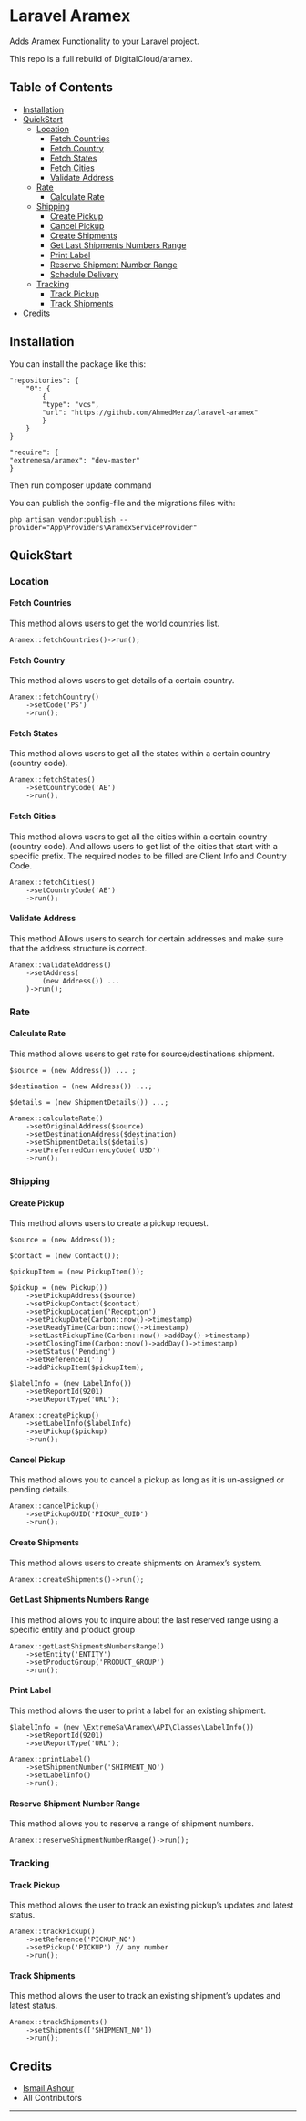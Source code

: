 # Laravel Aramex

Adds Aramex Functionality to your Laravel project.

This repo is a full rebuild of DigitalCloud/aramex.

## Table of Contents

-   [Installation](#installation)
-   [QuickStart](#quickstart)
    -   [Location](#location)
        -   [Fetch Countries](#fetch-countries)
        -   [Fetch Country](#fetch-country)
        -   [Fetch States](#fetch-states)
        -   [Fetch Cities](#fetch-cities)
        -   [Validate Address](#validate-address)
    -   [Rate](#rate)
        -   [Calculate Rate](#calculate-rate)
    -   [Shipping](#shipping)
        -   [Create Pickup](#create-pickup)
        -   [Cancel Pickup](#cancel-Pickup)
        -   [Create Shipments](#create-shipments)
        -   [Get Last Shipments Numbers Range](#get-last-shipments-numbers-range)
        -   [Print Label](#print-label)
        -   [Reserve Shipment Number Range](#reserve-shipment-number-range)
        -   [Schedule Delivery](#schedule-delivery)
    -   [Tracking](#tracking)
        -   [Track Pickup](#track-pickup)
        -   [Track Shipments](#track-shipments)
-   [Credits](#credits)

## Installation

You can install the package like this:

    "repositories": {
        "0": {
            {
            "type": "vcs",
            "url": "https://github.com/AhmedMerza/laravel-aramex"
            }
        }
    }
    
    "require": {
    "extremesa/aramex": "dev-master"
    }
Then run composer update command

You can publish the config-file and the migrations files with:

    php artisan vendor:publish --provider="App\Providers\AramexServiceProvider"

## QuickStart

### Location

#### Fetch Countries

This method allows users to get the world countries list.

    Aramex::fetchCountries()->run();

#### Fetch Country

This method allows users to get details of a certain country.

    Aramex::fetchCountry()
        ->setCode('PS')
        ->run();

#### Fetch States

This method allows users to get all the states within a certain country (country code).

    Aramex::fetchStates()
        ->setCountryCode('AE')
        ->run();

#### Fetch Cities

This method allows users to get all the cities within a certain country (country code). And allows users to get list of the cities that start with a specific prefix. The required nodes to be filled are Client Info and Country Code.

    Aramex::fetchCities()
        ->setCountryCode('AE')
        ->run();

#### Validate Address

This method Allows users to search for certain addresses and make sure that the address structure is correct.

    Aramex::validateAddress()
        ->setAddress(
            (new Address()) ...
        )->run();

### Rate

#### Calculate Rate

This method allows users to get rate for source/destinations shipment.

    $source = (new Address()) ... ;

    $destination = (new Address()) ...;

    $details = (new ShipmentDetails()) ...;

    Aramex::calculateRate()
        ->setOriginalAddress($source)
        ->setDestinationAddress($destination)
        ->setShipmentDetails($details)
        ->setPreferredCurrencyCode('USD')
        ->run();

### Shipping

#### Create Pickup

This method allows users to create a pickup request.

    $source = (new Address());

    $contact = (new Contact());

    $pickupItem = (new PickupItem());

    $pickup = (new Pickup())
        ->setPickupAddress($source)
        ->setPickupContact($contact)
        ->setPickupLocation('Reception')
        ->setPickupDate(Carbon::now()->timestamp)
        ->setReadyTime(Carbon::now()->timestamp)
        ->setLastPickupTime(Carbon::now()->addDay()->timestamp)
        ->setClosingTime(Carbon::now()->addDay()->timestamp)
        ->setStatus('Pending')
        ->setReference1('')
        ->addPickupItem($pickupItem);

    $labelInfo = (new LabelInfo())
        ->setReportId(9201)
        ->setReportType('URL');

    Aramex::createPickup()
        ->setLabelInfo($labelInfo)
        ->setPickup($pickup)
        ->run();

#### Cancel Pickup

This method allows you to cancel a pickup as long as it is un-assigned or pending details.

    Aramex::cancelPickup()
        ->setPickupGUID('PICKUP_GUID')
        ->run();

#### Create Shipments

This method allows users to create shipments on Aramex’s system.

    Aramex::createShipments()->run();

#### Get Last Shipments Numbers Range

This method allows you to inquire about the last reserved range using a specific entity and product group

    Aramex::getLastShipmentsNumbersRange()
        ->setEntity('ENTITY')
        ->setProductGroup('PRODUCT_GROUP')
        ->run();

#### Print Label

This method allows the user to print a label for an existing shipment.

    $labelInfo = (new \ExtremeSa\Aramex\API\Classes\LabelInfo())
        ->setReportId(9201)
        ->setReportType('URL');

    Aramex::printLabel()
        ->setShipmentNumber('SHIPMENT_NO')
        ->setLabelInfo()
        ->run();

#### Reserve Shipment Number Range

This method allows you to reserve a range of shipment numbers.

    Aramex::reserveShipmentNumberRange()->run();

### Tracking

#### Track Pickup

This method allows the user to track an existing pickup’s updates and latest status.

    Aramex::trackPickup()
        ->setReference('PICKUP_NO')
        ->setPickup('PICKUP') // any number
        ->run();

#### Track Shipments

This method allows the user to track an existing shipment’s updates and latest status.

    Aramex::trackShipments()
        ->setShipments(['SHIPMENT_NO'])
        ->run();

## Credits

-   [Ismail Ashour](https://github.com/drashoor/)
-   All Contributors


---
